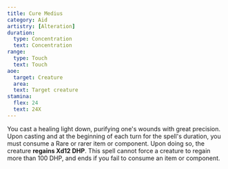 ```yaml
---
title: Cure Medius
category: Aid
artistry: [Alteration]
duration:
  type: Concentration
  text: Concentration 
range:
  type: Touch
  text: Touch
aoe:
  target: Creature
  area: 
  text: Target creature
stamina:
  flex: 24
  text: 24X
---
```

You cast a healing light down, purifying one's wounds with great precision. Upon casting and at the beginning of each turn for the spell's duration, you must consume a Rare or rarer item or component. Upon doing so, the creature **regains Xd12 DHP**. This spell cannot force a creature to regain more than 100 DHP, and ends if you fail to consume an item or component.

